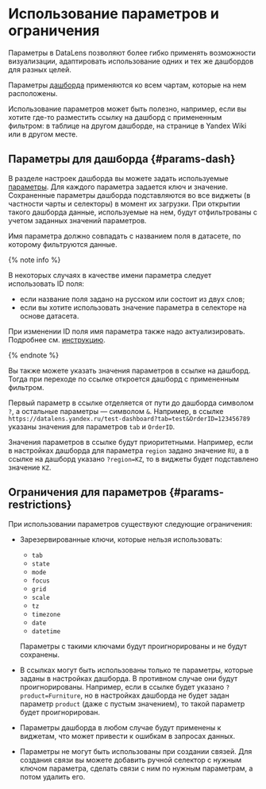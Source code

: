 # Использование параметров и ограничения


Параметры в DataLens позволяют более гибко применять возможности визуализации, адаптировать использование одних и тех же дашбордов для разных целей.

Параметры [дашборда](#params-dash) применяются ко всем чартам, которые на нем расположены.

Использование параметров может быть полезно, например, если вы хотите где-то разместить ссылку на дашборд с примененным фильтром: в таблице на другом дашборде, на странице в Yandex Wiki или в другом месте.


## Параметры для дашборда {#params-dash}

В разделе настроек дашборда вы можете задать используемые [параметры](../operations/dashboard/add-parameters.md). Для каждого параметра задается ключ и значение. Сохраненные параметры дашборда подставляются во все виджеты (в частности чарты и селекторы) в момент их загрузки. При открытии такого дашборда данные, используемые на нем, будут отфильтрованы с учетом заданных значений параметров.

Имя параметра должно совпадать с названием поля в датасете, по которому фильтруются данные.

{% note info %}

В некоторых случаях в качестве имени параметра следует использовать ID поля:

* если название поля задано на русском или состоит из двух слов;
* если вы хотите использовать значение параметра в селекторе на основе датасета.

При изменении ID поля имя параметра также надо актуализировать. Подробнее см. [инструкцию](../operations/chart/add-guid.md).

{% endnote %}

Вы также можете указать значения параметров в ссылке на дашборд. Тогда при переходе по ссылке откроется дашборд с примененным фильтром.

Первый параметр в ссылке отделяется от пути до дашборда символом `?`, а остальные параметры — символом `&`. Например, в ссылке `https://datalens.yandex.ru/test-dashboard?tab=test&OrderID=123456789` указаны значения для параметров `tab` и `OrderID`.

Значения параметров в ссылке будут приоритетными. Например, если в настройках дашборда для параметра `region` задано значение `RU`, а в ссылке на дашборд указано `?region=KZ`, то в виджеты будет подставлено значение `KZ`.


## Ограничения для параметров {#params-restrictions}

При использовании параметров существуют следующие ограничения:

* Зарезервированные ключи, которые нельзя использовать:

  * `tab`
  * `state`
  * `mode`
  * `focus`
  * `grid`
  * `scale`
  * `tz`
  * `timezone`
  * `date`
  * `datetime`

  Параметры с такими ключами будут проигнорированы и не будут сохранены.

* В ссылках могут быть использованы только те параметры, которые заданы в настройках дашборда. В противном случае они будут проигнорированы. Например, если в ссылке будет указано `?product=Furniture`, но в настройках дашборда не будет задан параметр `product` (даже с пустым значением), то такой параметр будет проигнорирован.
* Параметры дашборда в любом случае будут применены к виджетам, что может привести к ошибкам в запросах данных.
* Параметры не могут быть использованы при создании связей. Для создания связи вы можете добавить ручной селектор с нужным ключом параметра, сделать связи с ним по нужным параметрам, а потом удалить его.

